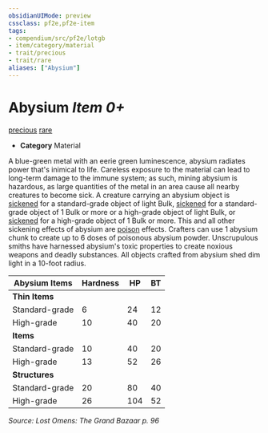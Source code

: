 ```yaml
---
obsidianUIMode: preview
cssclass: pf2e,pf2e-item
tags:
- compendium/src/pf2e/lotgb
- item/category/material
- trait/precious
- trait/rare
aliases: ["Abysium"]
---
```

# Abysium *Item 0+*  
[precious](../../../Rules/traits/precious.md)  [rare](../../../Rules/traits/rare.md)  

- **Category** Material

A blue-green metal with an eerie green luminescence, abysium radiates power that's inimical to life. Careless exposure to the material can lead to long-term damage to the immune system; as such, mining abysium is hazardous, as large quantities of the metal in an area cause all nearby creatures to become sick. A creature carrying an abysium object is [sickened](../../../Rules/conditions.md#Sickened) for a standard-grade object of light Bulk, [sickened](../../../Rules/conditions.md#Sickened) for a standard-grade object of 1 Bulk or more or a high-grade object of light Bulk, or [sickened](../../../Rules/conditions.md#Sickened) for a high-grade object of 1 Bulk or more. This and all other sickening effects of abysium are [poison](../../../Rules/traits/poison.md) effects. Crafters can use 1 abysium chunk to create up to 6 doses of poisonous abysium powder. Unscrupulous smiths have harnessed abysium's toxic properties to create noxious weapons and deadly substances. All objects crafted from abysium shed dim light in a 10-foot radius.

| Abysium Items | Hardness | HP | BT |
|---------------|----------|----|----|
| **Thin Items** |  |  |  |
| Standard-grade | 6 | 24 | 12 |
| High-grade | 10 | 40 | 20 |
| **Items** |  |  |  |
| Standard-grade | 10 | 40 | 20 |
| High-grade | 13 | 52 | 26 |
| **Structures** |  |  |  |
| Standard-grade | 20 | 80 | 40 |
| High-grade | 26 | 104 | 52 |


*Source: Lost Omens: The Grand Bazaar p. 96*